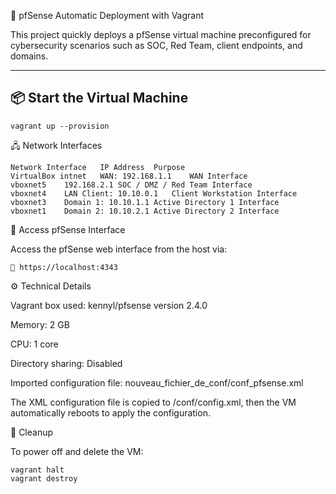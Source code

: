 🔐 pfSense Automatic Deployment with Vagrant

This project quickly deploys a pfSense virtual machine preconfigured for cybersecurity scenarios such as SOC, Red Team, client endpoints, and domains.

---

## 📦 Start the Virtual Machine
```
vagrant up --provision
```
🖧 Network Interfaces
```
Network Interface	IP Address	Purpose
VirtualBox intnet	WAN: 192.168.1.1	WAN Interface
vboxnet5	192.168.2.1	SOC / DMZ / Red Team Interface
vboxnet4	LAN Client: 10.10.0.1	Client Workstation Interface
vboxnet3	Domain 1: 10.10.1.1	Active Directory 1 Interface
vboxnet1	Domain 2: 10.10.2.1	Active Directory 2 Interface
```
🔗 Access pfSense Interface

Access the pfSense web interface from the host via:
```
📍 https://localhost:4343
```
⚙️ Technical Details

  Vagrant box used: kennyl/pfsense version 2.4.0

  Memory: 2 GB

  CPU: 1 core

  Directory sharing: Disabled

  Imported configuration file: nouveau_fichier_de_conf/conf_pfsense.xml

  The XML configuration file is copied to /conf/config.xml, then the VM automatically reboots to apply the configuration.

🛑 Cleanup

To power off and delete the VM:
```
vagrant halt
vagrant destroy
```
